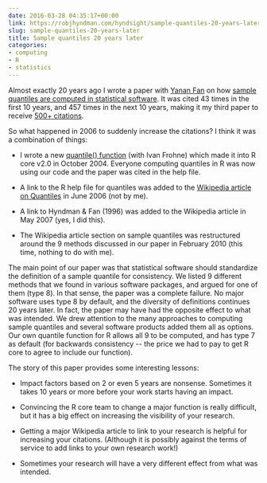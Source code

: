 ```yaml
---
date: 2016-03-28 04:35:17+00:00
link: https://robjhyndman.com/hyndsight/sample-quantiles-20-years-later/
slug: sample-quantiles-20-years-later
title: Sample quantiles 20 years later
categories:
- computing
- R
- statistics
---
```


Almost exactly 20 years ago I wrote a paper with [Yanan Fan](https://research.unsw.edu.au/people/dr-yanan-fan) on how [sample quantiles are computed in statistical software](/publications/quantiles/). It was cited 43 times in the first 10 years, and 457 times in the next 10 years, making it my third paper to receive [500+ citations](https://scholar.google.com.au/citations?user=vamErfkAAAAJ&hl=en).

So what happened in 2006 to suddenly increase the citations? I think it was a combination of things:<!-- more -->




    
  * I wrote a new [quantile() function](https://stat.ethz.ch/R-manual/R-devel/library/stats/html/quantile.html) (with Ivan Frohne) which made it into R core v2.0 in October 2004. Everyone computing quantiles in R was now using our code and the paper was cited in the help file.

    
  * A link to the R help file for quantiles was added to the [Wikipedia article on Quantiles](https://en.wikipedia.org/wiki/Quantile) in June 2006 (not by me).

    
  * A link to Hyndman & Fan (1996) was added to the Wikipedia article in May 2007 (yes, I did this).

    
  * The Wikipedia article section on sample quantiles was restructured around the 9 methods discussed in our paper in February 2010 (this time, nothing to do with me).



The main point of our paper was that statistical software should standardize the definition of a sample quantile for consistency. We listed 9 different methods that we found in various software packages, and argued for one of them (type 8). In that sense, the paper was a complete failure. No major software uses type 8 by default, and the diversity of definitions continues 20 years later. In fact, the paper may have had the opposite effect to what was intended. We drew attention to the many approaches to computing sample quantiles and several software products added them all as options. Our own quantile function for R allows all 9 to be computed, and has type 7 as default (for backwards consistency -- the price we had to pay to get R core to agree to include our function).

The story of this paper provides some interesting lessons:


    
  * Impact factors based on 2 or even 5 years are nonsense. Sometimes it takes 10 years or more before your work starts having an impact.

    
  * Convincing the R core team to change a major function is really difficult, but it has a big effect on increasing the visibility of your research.

    
  * Getting a major Wikipedia article to link to your research is helpful for increasing your citations. (Although it is possibly against the terms of service to add links to your own research work!)

    
  * Sometimes your research will have a very different effect from what was intended.


